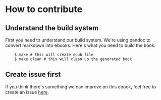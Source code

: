# How to contribute

## Understand the build system

First you need to understand our build system. We're using pandoc to convert markdown into ebooks. Here's what you need to build the book.

        $ make # this will create epub file
        $ make clean # this will clean up the generated book
        
## Create issue first

If you think there's something we can improve on this ebook, feel free to create an issue [here](https://github.com/kulkultech/jumpstart-swe/issues).
